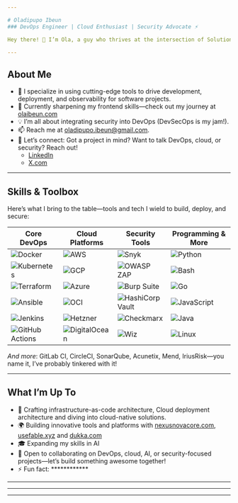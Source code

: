 ```yaml
---

# Oladipupo Ibeun  
### DevOps Engineer | Cloud Enthusiast | Security Advocate ⚡  

Hey there! 👋 I’m Ola, a guy who thrives at the intersection of Solution architecting, automation, cloud infrastructure, and security. I’m passionate about building resilient systems, streamlining workflows, and keeping things secure from code to cloud.

---
```


## About Me  

- 🔭 I specialize in using cutting-edge tools to drive development, deployment, and observability for software projects.  
- 🌱 Currently sharpening my frontend skills—check out my journey at [olaibeun.com](https://olaibeun.com/)
- 💡 I’m all about integrating security into DevOps (DevSecOps is my jam!).  
- 📫 Reach me at [oladipupo.ibeun@gmail.com](mailto:oladipupo.ibeun@gmail.com).  
- 💼 Let’s connect: Got a project in mind? Want to talk DevOps, cloud, or security? Reach out!
  - [LinkedIn](https://www.linkedin.com/in/oladipupoibeun/)
  - [X.com](https://x.com/JosephIbeun)

---

## Skills & Toolbox  

Here’s what I bring to the table—tools and tech I wield to build, deploy, and secure:  

| **Core DevOps**          | **Cloud Platforms**     | **Security Tools**       | **Programming & More**  |  
|---------------------------|-------------------------|--------------------------|-------------------------|  
| ![Docker](https://img.shields.io/badge/Docker-2CA5E0?style=flat-square&logo=docker&logoColor=white) | ![AWS](https://img.shields.io/badge/AWS-232F3E?style=flat-square&logo=amazon-aws) | ![Snyk](https://img.shields.io/badge/Snyk-4C4A73?style=flat-square&logo=snyk&logoColor=white) | ![Python](https://img.shields.io/badge/Python-3776AB?style=flat-square&logo=python&logoColor=white) |  
| ![Kubernetes](https://img.shields.io/badge/Kubernetes-326CE5?style=flat-square&logo=kubernetes&logoColor=white) | ![GCP](https://img.shields.io/badge/GCP-4285F4?style=flat-square&logo=google-cloud&logoColor=white) | ![OWASP ZAP](https://img.shields.io/badge/OWASP%20ZAP-1F93FF?style=flat-square&logo=owasp&logoColor=white) | ![Bash](https://img.shields.io/badge/Bash-4EAA25?style=flat-square&logo=gnu-bash&logoColor=white) |  
| ![Terraform](https://img.shields.io/badge/Terraform-623CE4?style=flat-square&logo=terraform&logoColor=white) | ![Azure](https://img.shields.io/badge/Azure-0078D4?style=flat-square&logo=microsoft-azure&logoColor=white) | ![Burp Suite](https://img.shields.io/badge/Burp%20Suite-FF8800?style=flat-square&logo=burp-suite&logoColor=white) | ![Go](https://img.shields.io/badge/Go-00ADD8?style=flat-square&logo=go&logoColor=white) |  
| ![Ansible](https://img.shields.io/badge/Ansible-EE0000?style=flat-square&logo=ansible&logoColor=white) | ![OCI](https://img.shields.io/badge/OCI-F80000?style=flat-square&logo=oracle&logoColor=white) | ![HashiCorp Vault](https://img.shields.io/badge/Vault-000000?style=flat-square&logo=vault&logoColor=white) | ![JavaScript](https://img.shields.io/badge/JavaScript-F7DF1E?style=flat-square&logo=javascript&logoColor=black) |  
| ![Jenkins](https://img.shields.io/badge/Jenkins-D24939?style=flat-square&logo=jenkins&logoColor=white) | ![Hetzner](https://img.shields.io/badge/Hetzner-FF6600?style=flat-square&logo=hetzner&logoColor=white) | ![Checkmarx](https://img.shields.io/badge/Checkmarx-54B848?style=flat-square&logo=checkmarx&logoColor=white) | ![Java](https://img.shields.io/badge/Java-007396?style=flat-square&logo=java&logoColor=white) |  
| ![GitHub Actions](https://img.shields.io/badge/GitHub%20Actions-2088FF?style=flat-square&logo=github-actions&logoColor=white) | ![DigitalOcean](https://img.shields.io/badge/DigitalOcean-0080FF?style=flat-square&logo=digitalocean&logoColor=white) | ![Wiz](https://img.shields.io/badge/Wiz-684FF5?style=flat-square&logo=wiz&logoColor=white) | ![Linux](https://img.shields.io/badge/Linux-FCC624?style=flat-square&logo=linux&logoColor=black) |  

*And more*: GitLab CI, CircleCI, SonarQube, Acunetix, Mend, IriusRisk—you name it, I’ve probably tinkered with it!  

---

## What I’m Up To  

- 🚀 Crafting infrastructure-as-code architecture, Cloud deployment architecture and diving into cloud-native solutions.  
- 🌍 Building innovative tools and platforms with [nexusnovacore.com](https://nexusnovacore.com/), [usefable.xyz](https://usefable.xyz/) and [dukka.com](https://dukka.com)  
- 🎓 Expanding my skills in AI 
- 🤝 Open to collaborating on DevOps, cloud, AI, or security-focused projects—let’s build something awesome together!  
- ⚡ Fun fact: ************

---



---

  


---
